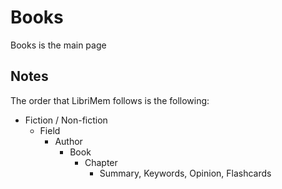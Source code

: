 # Books

<!-- TODO Change name -->

Books is the main page

## Notes

The order that LibriMem follows is the following:

- Fiction / Non-fiction
  - Field
    - Author
      - Book
        - Chapter
          - Summary, Keywords, Opinion, Flashcards
